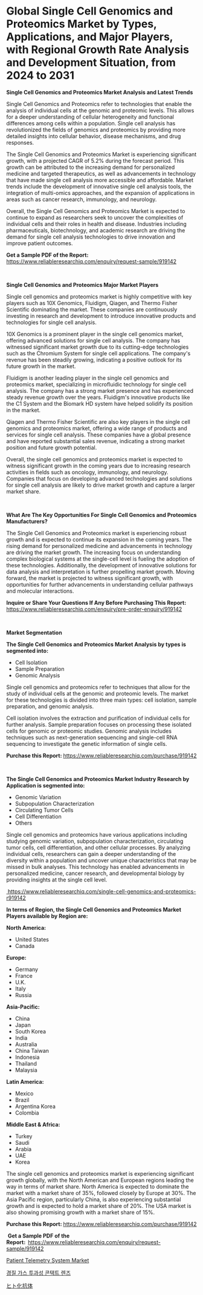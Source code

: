 <p><h1>Global Single Cell Genomics and Proteomics Market by Types, Applications, and Major Players, with Regional Growth Rate Analysis and Development Situation, from 2024 to 2031</h1></p><p><strong>Single Cell Genomics and Proteomics Market Analysis and Latest Trends</strong></p>
<p><p>Single Cell Genomics and Proteomics refer to technologies that enable the analysis of individual cells at the genomic and proteomic levels. This allows for a deeper understanding of cellular heterogeneity and functional differences among cells within a population. Single cell analysis has revolutionized the fields of genomics and proteomics by providing more detailed insights into cellular behavior, disease mechanisms, and drug responses.</p><p>The Single Cell Genomics and Proteomics Market is experiencing significant growth, with a projected CAGR of 5.2% during the forecast period. This growth can be attributed to the increasing demand for personalized medicine and targeted therapeutics, as well as advancements in technology that have made single cell analysis more accessible and affordable. Market trends include the development of innovative single cell analysis tools, the integration of multi-omics approaches, and the expansion of applications in areas such as cancer research, immunology, and neurology.</p><p>Overall, the Single Cell Genomics and Proteomics Market is expected to continue to expand as researchers seek to uncover the complexities of individual cells and their roles in health and disease. Industries including pharmaceuticals, biotechnology, and academic research are driving the demand for single cell analysis technologies to drive innovation and improve patient outcomes.</p></p>
<p><strong>Get a Sample PDF of the Report:&nbsp;</strong> <a href="https://www.reliableresearchiq.com/enquiry/request-sample/919142">https://www.reliableresearchiq.com/enquiry/request-sample/919142</a></p>
<p>&nbsp;</p>
<p><strong>Single Cell Genomics and Proteomics Major Market Players</strong></p>
<p><p>Single cell genomics and proteomics market is highly competitive with key players such as 10X Genomics, Fluidigm, Qiagen, and Thermo Fisher Scientific dominating the market. These companies are continuously investing in research and development to introduce innovative products and technologies for single cell analysis.</p><p>10X Genomics is a prominent player in the single cell genomics market, offering advanced solutions for single cell analysis. The company has witnessed significant market growth due to its cutting-edge technologies such as the Chromium System for single cell applications. The company's revenue has been steadily growing, indicating a positive outlook for its future growth in the market.</p><p>Fluidigm is another leading player in the single cell genomics and proteomics market, specializing in microfluidic technology for single cell analysis. The company has a strong market presence and has experienced steady revenue growth over the years. Fluidigm's innovative products like the C1 System and the Biomark HD system have helped solidify its position in the market.</p><p>Qiagen and Thermo Fisher Scientific are also key players in the single cell genomics and proteomics market, offering a wide range of products and services for single cell analysis. These companies have a global presence and have reported substantial sales revenue, indicating a strong market position and future growth potential.</p><p>Overall, the single cell genomics and proteomics market is expected to witness significant growth in the coming years due to increasing research activities in fields such as oncology, immunology, and neurology. Companies that focus on developing advanced technologies and solutions for single cell analysis are likely to drive market growth and capture a larger market share.</p></p>
<p>&nbsp;</p>
<p><strong>What Are The Key Opportunities For Single Cell Genomics and Proteomics Manufacturers?</strong></p>
<p><p>The Single Cell Genomics and Proteomics market is experiencing robust growth and is expected to continue its expansion in the coming years. The rising demand for personalized medicine and advancements in technology are driving the market growth. The increasing focus on understanding complex biological systems at the single-cell level is fueling the adoption of these technologies. Additionally, the development of innovative solutions for data analysis and interpretation is further propelling market growth. Moving forward, the market is projected to witness significant growth, with opportunities for further advancements in understanding cellular pathways and molecular interactions.</p></p>
<p><strong>Inquire or Share Your Questions If Any Before Purchasing This Report:</strong> <a href="https://www.reliableresearchiq.com/enquiry/pre-order-enquiry/919142">https://www.reliableresearchiq.com/enquiry/pre-order-enquiry/919142</a></p>
<p>&nbsp;</p>
<p><strong>Market Segmentation</strong></p>
<p><strong>The Single Cell Genomics and Proteomics Market Analysis by types is segmented into:</strong></p>
<p><ul><li>Cell Isolation</li><li>Sample Preparation</li><li>Genomic Analysis</li></ul></p>
<p><p>Single cell genomics and proteomics refer to techniques that allow for the study of individual cells at the genomic and proteomic levels. The market for these technologies is divided into three main types: cell isolation, sample preparation, and genomic analysis. </p><p>Cell isolation involves the extraction and purification of individual cells for further analysis. Sample preparation focuses on processing these isolated cells for genomic or proteomic studies. Genomic analysis includes techniques such as next-generation sequencing and single-cell RNA sequencing to investigate the genetic information of single cells.</p></p>
<p><strong>Purchase this Report:&nbsp;</strong><a href="https://www.reliableresearchiq.com/purchase/919142">https://www.reliableresearchiq.com/purchase/919142</a></p>
<p>&nbsp;</p>
<p><strong>The Single Cell Genomics and Proteomics Market Industry Research by Application is segmented into:</strong></p>
<p><ul><li>Genomic Variation</li><li>Subpopulation Characterization</li><li>Circulating Tumor Cells</li><li>Cell Differentiation</li><li>Others</li></ul></p>
<p><p>Single cell genomics and proteomics have various applications including studying genomic variation, subpopulation characterization, circulating tumor cells, cell differentiation, and other cellular processes. By analyzing individual cells, researchers can gain a deeper understanding of the diversity within a population and uncover unique characteristics that may be missed in bulk analyses. This technology has enabled advancements in personalized medicine, cancer research, and developmental biology by providing insights at the single cell level.</p></p>
<p><a href="https://www.reliableresearchiq.com/single-cell-genomics-and-proteomics-r919142">&nbsp;https://www.reliableresearchiq.com/single-cell-genomics-and-proteomics-r919142</a></p>
<p><strong>In terms of Region, the Single Cell Genomics and Proteomics Market Players available by Region are:</strong></p>
<p>
    <p> <strong> North America: </strong>
        <ul>
            <li>United States</li>
            <li>Canada</li>
        </ul>
        </p> 
    <p> <strong> Europe: </strong>
        <ul>
            <li>Germany</li>
            <li>France</li>
            <li>U.K.</li>
            <li>Italy</li>
            <li>Russia</li>
        </ul>
        </p> 
    <p> <strong> Asia-Pacific: </strong>
        <ul>
            <li>China</li>
            <li>Japan</li>
            <li>South Korea</li>
            <li>India</li>
            <li>Australia</li>
            <li>China Taiwan</li>
            <li>Indonesia</li>
            <li>Thailand</li>
            <li>Malaysia</li>
        </ul>
        </p> 
    <p> <strong> Latin America: </strong>
        <ul>
            <li>Mexico</li>
            <li>Brazil</li>
            <li>Argentina Korea</li>
            <li>Colombia</li>
        </ul>
        </p> 
    <p> <strong> Middle East & Africa: </strong>
        <ul>
            <li>Turkey</li>
            <li>Saudi</li>
            <li>Arabia</li>
            <li>UAE</li>
            <li>Korea</li>
        </ul>
    </p>
    </p>
<p><p>The single cell genomics and proteomics market is experiencing significant growth globally, with the North American and European regions leading the way in terms of market share. North America is expected to dominate the market with a market share of 35%, followed closely by Europe at 30%. The Asia Pacific region, particularly China, is also experiencing substantial growth and is expected to hold a market share of 20%. The USA market is also showing promising growth with a market share of 15%.</p></p>
<p><strong>Purchase this Report: </strong><a href="https://www.reliableresearchiq.com/purchase/919142">https://www.reliableresearchiq.com/purchase/919142</a></p>
<p>&nbsp;<strong>Get a Sample PDF of the Report:&nbsp;&nbsp;</strong><a href="https://www.reliableresearchiq.com/enquiry/request-sample/919142">https://www.reliableresearchiq.com/enquiry/request-sample/919142</a></p>
<p><strong></strong></p>
<p><p><a href="https://github.com/hskmn/Market-Research-Report-List-1/blob/main/patient-telemetry-system-market.md">Patient Telemetry System Market</a></p><p><a href="https://github.com/laholand/Market-Research-Report-List-5/blob/main/778769831679.md">경질 가스 투과성 콘택트 렌즈</a></p><p><a href="https://github.com/mohamedbakry57/Market-Research-Report-List-5/blob/main/251501123539.md">ヒト化抗体</a></p></p>